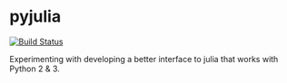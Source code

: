 pyjulia
=======

[![Build Status](https://travis-ci.org/jakebolewski/pyjulia.png)](https://travis-ci.org/jakebolewski/pyjulia)

Experimenting with developing a better interface to julia that works with Python 2 & 3.
